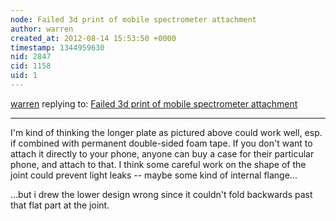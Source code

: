 ```yaml
---
node: Failed 3d print of mobile spectrometer attachment
author: warren
created_at: 2012-08-14 15:53:50 +0000
timestamp: 1344959630
nid: 2847
cid: 1158
uid: 1
---
```




[warren](../profile/warren) replying to: [Failed 3d print of mobile spectrometer attachment](../notes/warren/7-17-2012/failed-3d-print-mobile-spectrometer-attachment)

----
I'm kind of thinking the longer plate as pictured above could work well, esp. if combined with permanent double-sided foam tape. If you don't want to attach it directly to your phone, anyone can buy a case for their particular phone, and attach to that. I think some careful work on the shape of the joint could prevent light leaks -- maybe some kind of internal flange...

...but i drew the lower design wrong since it couldn't fold backwards past that flat part at the joint.